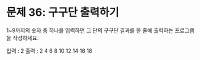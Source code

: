 # 문제 36: 구구단 출력하기

1~9까지의 숫자 중 하나를 입력하면 그 단의 구구단 결과를 한 줄에 출력하는 프로그램을 작성하세요.

입력 : 2
출력 : 2 4 6 8 10 12 14 16 18